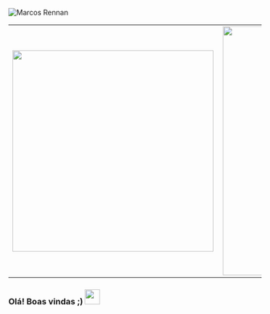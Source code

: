 
![Marcos Rennan](https://user-images.githubusercontent.com/48768985/127200192-d73731c4-e4ac-416c-b781-c2c6c2cc7a5f.png)

<center>
<table>
    <tr>
        <td><img width="400px" align="left" src="https://github-readme-stats.vercel.app/api/top-langs/?username=MarcosRennan&hide=html&layout=compact&theme=buefy" /></td>
        <td><img width="495px" align="left" src="https://github-readme-stats.vercel.app/api?username=MarcosRennan&theme=buefy"/></td>
    </tr>   
</table>
</center> 

### Olá! Boas vindas ;) <img src="https://raw.githubusercontent.com/iampavangandhi/iampavangandhi/master/gifs/Hi.gif" width="30px"></h2>
